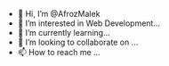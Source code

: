 - 👋 Hi, I’m @AfrozMalek
- 👀 I’m interested in Web Development...
- 🌱 I’m currently learning...
- 💞️ I’m looking to collaborate on ...
- 📫 How to reach me ...

<!---
AfrozMalek/AfrozMalek is a ✨ special ✨ repository because its `README.md` (this file) appears on your GitHub profile.
You can click the Preview link to take a look at your changes.
--->

